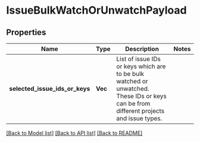 # IssueBulkWatchOrUnwatchPayload

## Properties

Name | Type | Description | Notes
------------ | ------------- | ------------- | -------------
**selected_issue_ids_or_keys** | **Vec<String>** | List of issue IDs or keys which are to be bulk watched or unwatched. These IDs or keys can be from different projects and issue types. | 

[[Back to Model list]](../README.md#documentation-for-models) [[Back to API list]](../README.md#documentation-for-api-endpoints) [[Back to README]](../README.md)


